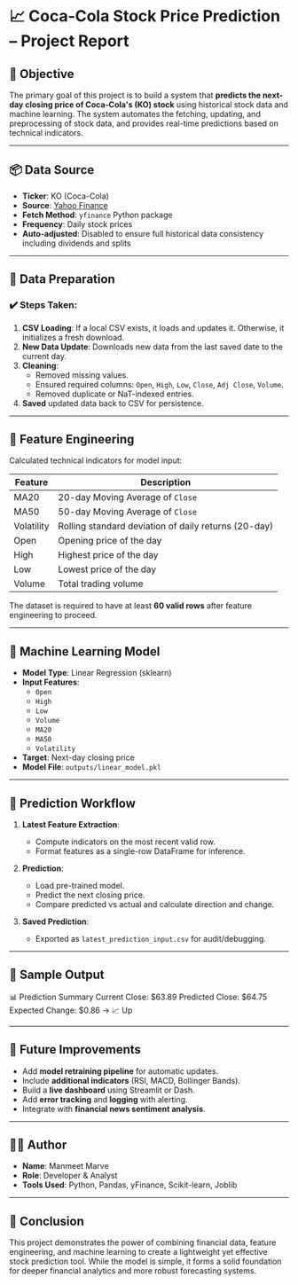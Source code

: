 # 📈 Coca-Cola Stock Price Prediction – Project Report

## 🧠 Objective

The primary goal of this project is to build a system that **predicts the next-day closing price of Coca-Cola's (KO) stock** using historical stock data and machine learning. The system automates the fetching, updating, and preprocessing of stock data, and provides real-time predictions based on technical indicators.

---

## 📦 Data Source

- **Ticker**: KO (Coca-Cola)
- **Source**: [Yahoo Finance](https://finance.yahoo.com/)
- **Fetch Method**: `yfinance` Python package
- **Frequency**: Daily stock prices
- **Auto-adjusted**: Disabled to ensure full historical data consistency including dividends and splits

---

## 🧹 Data Preparation

### ✔️ Steps Taken:

1. **CSV Loading**: If a local CSV exists, it loads and updates it. Otherwise, it initializes a fresh download.
2. **New Data Update**: Downloads new data from the last saved date to the current day.
3. **Cleaning**:
   - Removed missing values.
   - Ensured required columns: `Open`, `High`, `Low`, `Close`, `Adj Close`, `Volume`.
   - Removed duplicate or NaT-indexed entries.
4. **Saved** updated data back to CSV for persistence.

---

## 📐 Feature Engineering

Calculated technical indicators for model input:

| Feature     | Description                                      |
|-------------|--------------------------------------------------|
| MA20        | 20-day Moving Average of `Close`                 |
| MA50        | 50-day Moving Average of `Close`                 |
| Volatility  | Rolling standard deviation of daily returns (20-day) |
| Open        | Opening price of the day                         |
| High        | Highest price of the day                         |
| Low         | Lowest price of the day                          |
| Volume      | Total trading volume                             |

The dataset is required to have at least **60 valid rows** after feature engineering to proceed.

---

## 🧠 Machine Learning Model

- **Model Type**: Linear Regression (sklearn)
- **Input Features**:
  - `Open`
  - `High`
  - `Low`
  - `Volume`
  - `MA20`
  - `MA50`
  - `Volatility`
- **Target**: Next-day closing price
- **Model File**: `outputs/linear_model.pkl`

---

## 🔮 Prediction Workflow

1. **Latest Feature Extraction**:
   - Compute indicators on the most recent valid row.
   - Format features as a single-row DataFrame for inference.

2. **Prediction**:
   - Load pre-trained model.
   - Predict the next closing price.
   - Compare predicted vs actual and calculate direction and change.

3. **Saved Prediction**:
   - Exported as `latest_prediction_input.csv` for audit/debugging.

---

## 🧾 Sample Output
📊 Prediction Summary
Current Close: $63.89
Predicted Close: $64.75
Expected Change: $0.86 → 📈 Up


---

## 🚀 Future Improvements

- Add **model retraining pipeline** for automatic updates.
- Include **additional indicators** (RSI, MACD, Bollinger Bands).
- Build a **live dashboard** using Streamlit or Dash.
- Add **error tracking** and **logging** with alerting.
- Integrate with **financial news sentiment analysis**.

---

## 👨‍💻 Author

- **Name**: Manmeet Marve  
- **Role**: Developer & Analyst  
- **Tools Used**: Python, Pandas, yFinance, Scikit-learn, Joblib

---

## 🏁 Conclusion

This project demonstrates the power of combining financial data, feature engineering, and machine learning to create a lightweight yet effective stock prediction tool. While the model is simple, it forms a solid foundation for deeper financial analytics and more robust forecasting systems.


